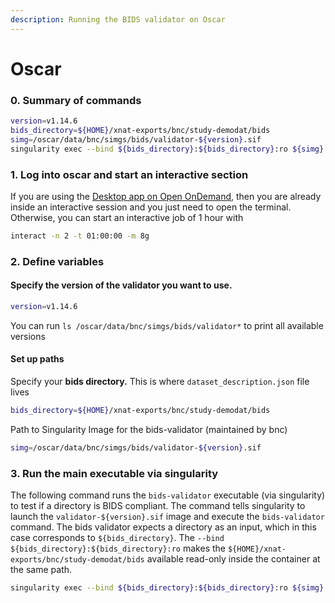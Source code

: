 ```yaml
---
description: Running the BIDS validator on Oscar
---
```


# Oscar

### 0. Summary of commands

```bash
version=v1.14.6
bids_directory=${HOME}/xnat-exports/bnc/study-demodat/bids
simg=/oscar/data/bnc/simgs/bids/validator-${version}.sif
singularity exec --bind ${bids_directory}:${bids_directory}:ro ${simg} \bids-validator ${bids_directory}
```

### 1. Log into oscar and start an interactive section

If you are using the [Desktop app on Open OnDemand](../using-oscar/oscar-utility-script/#id-1.-start-an-interactive-session), then you are already inside an interactive session and you just need to open the terminal. Otherwise, you can start an interactive job of 1 hour with&#x20;

```bash
interact -n 2 -t 01:00:00 -m 8g
```

### 2. Define variables

#### Specify the version of the validator you want to use.&#x20;

```bash
version=v1.14.6
```

You can run `ls /oscar/data/bnc/simgs/bids/validator*` to print all available versions&#x20;

#### Set up paths

Specify your **bids directory.** This is where `dataset_description.json` file lives

```bash
bids_directory=${HOME}/xnat-exports/bnc/study-demodat/bids
```

Path to Singularity Image for the bids-validator (maintained by bnc)

```bash
simg=/oscar/data/bnc/simgs/bids/validator-${version}.sif
```

### 3. Run the main executable via singularity

The following command runs the `bids-validator` executable (via singularity) to test if a directory is BIDS compliant. The command tells singularity to launch the `validator-${version}.sif` image and execute the `bids-validator` command. The bids validator expects a directory as an input, which in this case corresponds to `${bids_directory}`. The `--bind ${bids_directory}:${bids_directory}:ro` makes the `${HOME}/xnat-exports/bnc/study-demodat/bids` available read-only inside the container at the same path.&#x20;

```bash
singularity exec --bind ${bids_directory}:${bids_directory}:ro ${simg} \bids-validator ${bids_directory}
```

